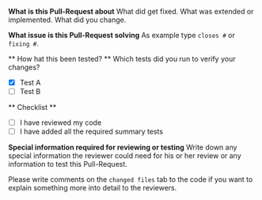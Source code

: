 **What is this Pull-Request about**
What did get fixed.
What was extended or implemented.
What did you change.

**What issue is this Pull-Request solving**
As example type `closes #` or `fixing #`.

** How hat this been tested? **
Which tests did you run to verify your changes?

* [x] Test A
* [ ] Test B

** Checklist **
* [ ] I have reviewed my code
* [ ] I have added all the required summary tests

**Special information required for reviewing or testing**
Write down any special information the reviewer could need for his or her review or any information to test this Pull-Request.

Please write comments on the `changed files` tab to the code if you want to explain something more into detail to the reviewers.
